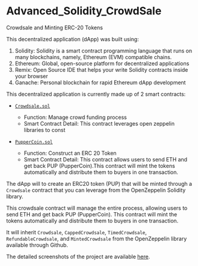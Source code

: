 # Advanced_Solidity_CrowdSale
Crowdsale and Minting ERC-20 Tokens

This decentralized application (dApp) was built using:

1. Solidity: Solidity is a smart contract programming language that runs on many blockchains, namely, Ethereum (EVM) compatible chains. 
2. Ethereum: Global, open-source platform for decentralized applications
3. Remix: Open Source IDE that helps your write Solidity contracts inside your browser
4. Ganache: Personal blockchain for rapid Ethereum dApp development

This decentralized application is currently made up of 2 smart contracts:

* [`Crowdsale.sol`](Crowdsale/Crowdsale.sol)  

    - Function: Manage crowd funding process    
    - Smart Contract Detail: This contract leverages open zeppelin libraries to const  

* [`PupperCoin.sol`](Crowdsale/PupperCoin.sol)   
    - Function: Construct an ERC 20 Token  
    - Smart Contract Detail: This contract allows users to send ETH and get back PUP (PupperCoin).This contract will mint the tokens automatically and distribute them to buyers in one transaction.

The dApp will to create an ERC20 token (PUP) that will be minted through a `Crowdsale` contract that you can leverage from the OpenZeppelin Solidity library.

This crowdsale contract will manage the entire process, allowing users to send ETH and get back PUP (PupperCoin).
This contract will mint the tokens automatically and distribute them to buyers in one transaction.

It will inherit `Crowdsale`, `CappedCrowdsale`, `TimedCrowdsale`, `RefundableCrowdsale`, and `MintedCrowdsale` from the OpenZeppelin library available through Github.

The detailed screenshots of the project are available [here](Crowdsale/README.md).


